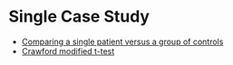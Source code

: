 # Single Case Study

- [Comparing a single patient versus a group of
  controls](http://www.mrc-cbu.cam.ac.uk//personal/rik.henson/personal/Henson_Singlecase_06.pdf)
- [Crawford modified
  t-test](http://homepages.abdn.ac.uk/j.crawford/pages/dept/SingleCaseMethodology.htm)
